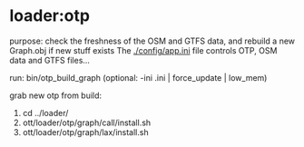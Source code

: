 loader:otp
==========

purpose: check the freshness of the OSM and GTFS data, and rebuild a new Graph.obj if new stuff exists
         The [./config/app.ini](../../../config/app.ini) file controls OTP, OSM data and GTFS files...

run: bin/otp_build_graph (optional: -ini <name>.ini | force_update | low_mem)

grab new otp from build:
  1. cd ../loader/
  1. ott/loader/otp/graph/call/install.sh
  1. ott/loader/otp/graph/lax/install.sh
